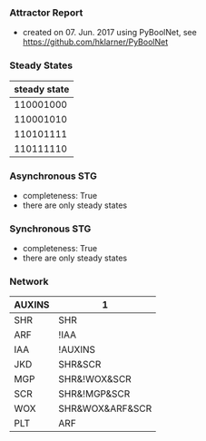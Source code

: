 

### Attractor Report
 * created on 07. Jun. 2017 using PyBoolNet, see https://github.com/hklarner/PyBoolNet

### Steady States
| steady state |
| ------------ | 
| 110001000    |
| 110001010    |
| 110101111    |
| 110111110    |

### Asynchronous STG
 * completeness: True
 * there are only steady states

### Synchronous STG
 * completeness: True
 * there are only steady states

### Network
| AUXINS  | 1                                  |
| ------- | ---------------------------------- |
| SHR     | SHR                                |
| ARF     | !IAA                               |
| IAA     | !AUXINS                            |
| JKD     | SHR&SCR                            |
| MGP     | SHR&!WOX&SCR                       |
| SCR     | SHR&!MGP&SCR | JKD&SHR&SCR         |
| WOX     | SHR&WOX&ARF&SCR | SHR&!MGP&ARF&SCR |
| PLT     | ARF                                |

